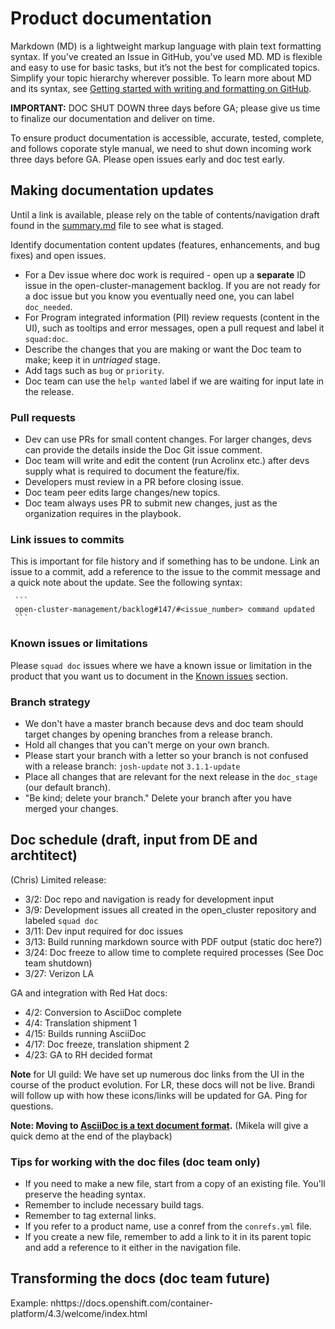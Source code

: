 # Product documentation 

Markdown (MD) is a lightweight markup language with plain text formatting syntax. If you've created an Issue in GitHub, you've used MD. MD is flexible and easy to use for basic tasks, but it’s not the best for complicated topics. Simplify your topic hierarchy wherever possible. To learn more about MD and its syntax, see [Getting started with writing and formatting on GitHub](https://help.github.com/articles/markdown-basics/).


**IMPORTANT:** DOC SHUT DOWN three days before GA; please give us time to finalize our documentation and deliver on time.

To ensure product documentation is accessible, accurate, tested, complete, and follows coporate style manual, we need to shut down incoming work three days before GA. Please open issues early and doc test early.

## Making documentation updates

Until a link is available, please rely on the table of contents/navigation draft found in the [summary.md](https://github.com/open-cluster-management/rhacm-docs/blob/doc_stage/summary.md) file to see what is staged.

Identify documentation content updates (features, enhancements, and bug fixes) and open issues.

   - For a Dev issue where doc work is required - open up a **separate** ID issue in the open-cluster-management backlog. If you are not ready for a doc issue but you know you eventually need one, you can label `doc_needed`.
   - For Program integrated information (PII) review requests (content in the UI), such as tooltips and error messages, open a pull request and label it `squad:doc`.
   - Describe the changes that you are making or want the Doc team to make; keep it in _untriaged_ stage.
   - Add tags such as `bug` or `priority`.
   - Doc team can use the `help wanted` label if we are waiting for input late in the release. 

### Pull requests

   - Dev can use PRs for small content changes. For larger changes, devs can provide the details inside the Doc Git issue comment.
   - Doc team will write and edit the content (run Acrolinx etc.) after devs supply what is required to document the feature/fix.
   - Developers must review in a PR before closing issue.
   - Doc team peer edits large changes/new topics.
   - Doc team always uses PR to submit new changes, just as the organization requires in the playbook.

### Link issues to commits

This is important for file history and if something has to be undone. Link an issue to a commit, add a reference to the issue to the commit message and a quick note about the update. See the following syntax:

     ```
     open-cluster-management/backlog#147/#<issue_number> command updated
     ```

### Known issues or limitations

Please `squad doc` issues where we have a known issue or limitation in the product that you want us to document in the [Known issues](https://github.com/open-cluster-management/rhacm-docs/blob/doc_stage/about/known_issues.md) section. 

### Branch strategy

- We don't have a master branch because devs and doc team should target changes by opening branches from a release branch.
- Hold all changes that you can't merge on your own branch. 
- Please start your branch with a letter so your branch is not confused with a release branch:
     `josh-update` not `3.1.1-update`
- Place all changes that are relevant for the next release in the `doc_stage` (our default branch).
- "Be kind; delete your branch." Delete your branch after you have merged your changes.

## Doc schedule (draft, input from DE and archtitect) 
(Chris)
Limited release:

- 3/2: Doc repo and navigation is ready for development input
- 3/9: Development issues all created in the open_cluster repository and labeled `squad doc`
- 3/11: Dev input required for doc issues 
- 3/13: Build running markdown source with PDF output (static doc here?)
- 3/24: Doc freeze to allow time to complete required processes (See Doc team shutdown)
- 3/27: Verizon LA

GA and integration with Red Hat docs:

- 4/2: Conversion to AsciiDoc complete
- 4/4: Translation shipment 1
- 4/15: Builds running AsciiDoc
- 4/17: Doc freeze, translation shipment 2
- 4/23: GA to RH decided format

**Note** for UI guild: We have set up numerous doc links from the UI in the course of the product evolution. For LR, these docs will not be live. Brandi will follow up with how these icons/links will be updated for GA. Ping for questions.

**Note: Moving to [AsciiDoc is a text document format](http://asciidoc.org/).** (Mikela will give a quick demo at the end of the playback)

### Tips for working with the doc files (doc team only)

- If you need to make a new file, start from a copy of an existing file. You'll preserve the heading syntax.
- Remember to include necessary build tags.
- Remember to tag external links.
- If you refer to a product name, use a conref from the `conrefs.yml` file.
- If you create a new file, remember to add a link to it in its parent topic and add a reference to it either in the navigation file.

## Transforming the docs (doc team future)

Example: nhttps://docs.openshift.com/container-platform/4.3/welcome/index.html

